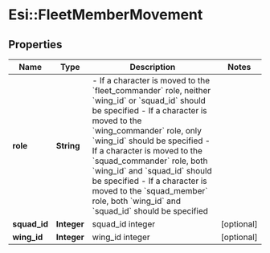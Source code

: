 # Esi::FleetMemberMovement

## Properties
Name | Type | Description | Notes
------------ | ------------- | ------------- | -------------
**role** | **String** | - If a character is moved to the &#x60;fleet_commander&#x60; role, neither &#x60;wing_id&#x60; or &#x60;squad_id&#x60; should be specified - If a character is moved to the &#x60;wing_commander&#x60; role, only &#x60;wing_id&#x60; should be specified - If a character is moved to the &#x60;squad_commander&#x60; role, both &#x60;wing_id&#x60; and &#x60;squad_id&#x60; should be specified - If a character is moved to the &#x60;squad_member&#x60; role, both &#x60;wing_id&#x60; and &#x60;squad_id&#x60; should be specified  | 
**squad_id** | **Integer** | squad_id integer | [optional] 
**wing_id** | **Integer** | wing_id integer | [optional] 


